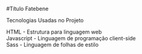 
#Título
Fatebene


Tecnologias Usadas no Projeto<br>

HTML - Estrutura para linguagem web<br>
Javascript - Linguagem de programação client-side<br>
Sass - Linguagem de folhas de estilo<br>


